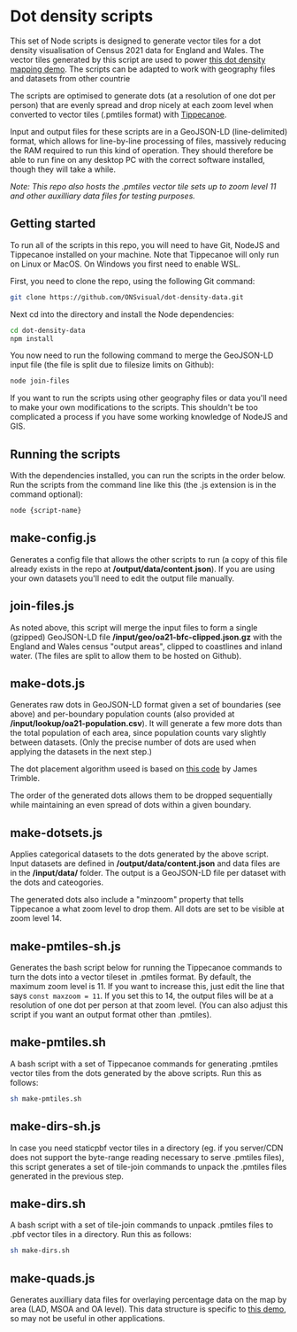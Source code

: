 # Dot density scripts
This set of Node scripts is designed to generate vector tiles for a dot density visualisation of Census 2021 data for England and Wales. The vector tiles generated by this script are used to power [this dot density mapping demo](https://onsvisual.github.io/dot-density-demo/). The scripts can be adapted to work with geography files and datasets from other countrie

The scripts are optimised to generate dots (at a resolution of one dot per person) that are evenly spread and drop nicely at each zoom level when converted to vector tiles (.pmtiles format) with [Tippecanoe](https://github.com/felt/tippecanoe).

Input and output files for these scripts are in a GeoJSON-LD (line-delimited) format, which allows for line-by-line processing of files, massively reducing the RAM required to run this kind of operation. They should therefore be able to run fine on any desktop PC with the correct software installed, though they will take a while.

*Note: This repo also hosts the .pmtiles vector tile sets up to zoom level 11 and other auxilliary data files for testing purposes.*

## Getting started
To run all of the scripts in this repo, you will need to have Git, NodeJS and Tippecanoe installed on your machine. Note that Tippecanoe will only run on Linux or MacOS. On Windows you first need to enable WSL.

First, you need to clone the repo, using the following Git command:
```bash
git clone https://github.com/ONSvisual/dot-density-data.git
```

Next cd into the directory and install the Node dependencies:
```bash
cd dot-density-data
npm install
```

You now need to run the following command to merge the GeoJSON-LD input file (the file is split due to filesize limits on Github):
```bash
node join-files
```

If you want to run the scripts using other geography files or data you'll need to make your own modifications to the scripts. This shouldn't be too complicated a process if you have some working knowledge of NodeJS and GIS.

## Running the scripts
With the dependencies installed, you can run the scripts in the order below. Run the scripts from the command line like this (the .js extension is in the command optional):
```bash
node {script-name}
```

## make-config.js
Generates a config file that allows the other scripts to run (a copy of this file already exists in the repo at **/output/data/content.json**). If you are using your own datasets you'll need to edit the output file manually.

## join-files.js
As noted above, this script will merge the input files to form a single (gzipped) GeoJSON-LD file **/input/geo/oa21-bfc-clipped.json.gz** with the England and Wales census "output areas", clipped to coastlines and inland water. (The files are split to allow them to be hosted on Github).

## make-dots.js
Generates raw dots in GeoJSON-LD format given a set of boundaries (see above) and per-boundary population counts (also provided at **/input/lookup/oa21-population.csv**). It will generate a few more dots than the total population of each area, since population counts vary slightly between datasets. (Only the precise number of dots are used when applying the datasets in the next step.)

The dot placement algorithm useed is based on [this code](https://observablehq.com/@jtrim-ons/dot-density-map-a-tweaked-version) by James Trimble.

The order of the generated dots allows them to be dropped sequentially while maintaining an even spread of dots within a given boundary.

## make-dotsets.js
Applies categorical datasets to the dots generated by the above script. Input datasets are defined in **/output/data/content.json** and data files are in the **/input/data/** folder. The output is a GeoJSON-LD file per dataset with the dots and cateogories.

The generated dots also include a "minzoom" property that tells Tippecanoe a what zoom level to drop them. All dots are set to be visible at zoom level 14.

## make-pmtiles-sh.js
Generates the bash script below for running the Tippecanoe commands to turn the dots into a vector tileset in .pmtiles format. By default, the maximum zoom level is 11. If you want to increase this, just edit the line that says `const maxzoom = 11`. If you set this to 14, the output files will be at a resolution of one dot per person at that zoom level. (You can also adjust this script if you want an output format other than .pmtiles).

## make-pmtiles.sh
A bash script with a set of Tippecanoe commands for generating .pmtiles vector tiles from the dots generated by the above scripts. Run this as follows:

```bash
sh make-pmtiles.sh
```

## make-dirs-sh.js
In case you need staticpbf vector tiles in a directory (eg. if you server/CDN does not support the byte-range reading necessary to serve .pmtiles files), this script generates a set of tile-join commands to unpack the .pmtiles files generated in the previous step.

## make-dirs.sh
A bash script with a set of tile-join commands to unpack .pmtiles files to .pbf vector tiles in a directory. Run this as follows:

```bash
sh make-dirs.sh
```

## make-quads.js
Generates auxilliary data files for overlaying percentage data on the map by area (LAD, MSOA and OA level). This data structure is specific to [this demo](https://onsvisual.github.io/dot-density-demo/), so may not be useful in other applications.
